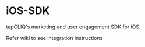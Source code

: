 # iOS-SDK
tapCLIQ's marketing and user engagement SDK for iOS


Refer wiki to see integration instructions
